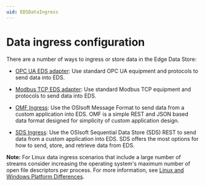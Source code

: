 ```yaml
---
uid: EDSDataIngress
---
```


# Data ingress configuration

There are a number of ways to ingress or store data in the Edge Data Store:

- [OPC UA EDS adapter](xref:opcUaOverview): Use standard OPC UA equipment and protocols to send data into EDS.

- [Modbus TCP EDS adapter](xref:modbusOverview): Use standard Modbus TCP equipment and protocols to send data into EDS.

- [OMF Ingress](xref:omfOverview): Use the OSIsoft Message Format to send data from a custom application into EDS. OMF is a simple REST and JSON based data format designed for simplicity of custom application design.

- [SDS Ingress](xref:sdsWritingDataApi): Use the OSIsoft Sequential Data Store (SDS) REST to send data from a custom application into EDS. SDS offers the most options for how to send, store, and retrieve data from EDS.

**Note:** For Linux data ingress scenarios that include a large number of streams consider increasing the operating system's maximum number of open file descriptors per process. For more information, see [Linux and Windows Platform Differences](xref:linuxWindows).
